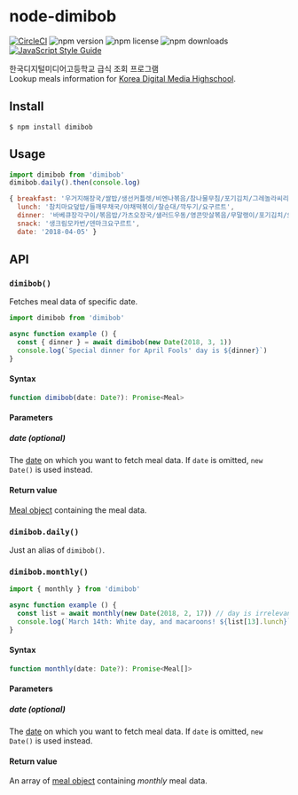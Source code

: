 # node-dimibob
[![CircleCI](https://img.shields.io/circleci/project/github/dimigoin/node-dimibob.svg?style=flat-square)](https://circleci.com/gh/dimigoin/node-dimibob)
![npm version](https://img.shields.io/npm/v/dimibob.svg?style=flat-square)
![npm license](https://img.shields.io/npm/l/dimibob.svg?style=flat-square)
![npm downloads](https://img.shields.io/npm/dt/dimibob.svg?style=flat-square)
[![JavaScript Style Guide](https://img.shields.io/badge/code_style-standard-brightgreen.svg?style=flat-square)](https://standardjs.com)

한국디지털미디어고등학교 급식 조회 프로그램<br>
Lookup meals information for [Korea Digital Media Highschool](https://www.dimigo.hs.kr/).

## Install
```
$ npm install dimibob
```

## Usage
```js
import dimibob from 'dimibob'
dimibob.daily().then(console.log)
```

```js
{ breakfast: '우거지해장국/쌀밥/생선커틀렛/비엔나볶음/참나물무침/포기김치/그레놀라씨리얼/우유',
  lunch: '참치마요덮밥/들깨무채국/야채떡볶이/찰순대/깍두기/요구르트',
  dinner: '바베큐장각구이/볶음밥/가츠오장국/샐러드우동/영콘맛살볶음/무말랭이/포기김치/오렌지/매실쥬스',
  snack: '생크림모카번/덴마크요구르트',
  date: '2018-04-05' }
```

## API

### `dimibob()`
Fetches meal data of specific date.
```js
import dimibob from 'dimibob'

async function example () {
  const { dinner } = await dimibob(new Date(2018, 3, 1))
  console.log(`Special dinner for April Fools' day is ${dinner}`)
}
```

#### Syntax
```js
function dimibob(date: Date?): Promise<Meal>
```

#### Parameters
##### date (optional)
The [date] on which you want to fetch meal data. If `date` is omitted, `new Date()` is used instead.

#### Return value
[Meal object] containing the meal data.

### `dimibob.daily()`
Just an alias of `dimibob()`.

### `dimibob.monthly()`
```js
import { monthly } from 'dimibob'

async function example () {
  const list = await monthly(new Date(2018, 2, 17)) // day is irrelevant
  console.log(`March 14th: White day, and macaroons! ${list[13].lunch}`)
}
```

#### Syntax
```js
function monthly(date: Date?): Promise<Meal[]>
```

#### Parameters
##### date (optional)
The [date] on which you want to fetch meal data. If `date` is omitted, `new Date()` is used instead.

#### Return value
An array of [meal object] containing *monthly* meal data.

[date]: https://developer.mozilla.org/en-US/docs/Web/JavaScript/Reference/Global_Objects/Date
[meal object]: https://api.dimigo.in/#!/dimibobs/get_dimibob_today_resource
